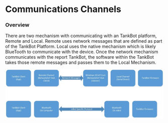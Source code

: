 # Communications Channels

### Overview
There are two mechanism with communicating with an TankBot platform, Remote and Local.  Remote uses network messages that are defined as part of the TankBot Platform.  Local uses the native mechanism which is likely BlueTooth to communicate with the device.  Once the network mechanism communicates with the report TankBot, the software within the TankBot takes those remote messages and passes them to the Local Mechanism. 

![Alt](Documentation/Messaging.jpg)
